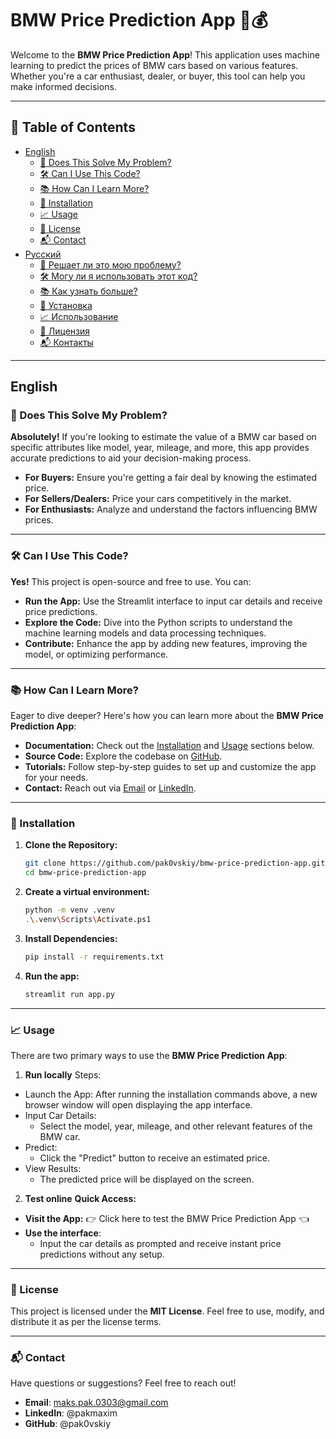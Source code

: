 # BMW Price Prediction App 🚗💰

Welcome to the **BMW Price Prediction App**! This application uses machine learning to predict the prices of BMW cars based on various features. Whether you're a car enthusiast, dealer, or buyer, this tool can help you make informed decisions.

---

## 📌 Table of Contents

- [English](#english)
  - [📌 Does This Solve My Problem?](#does-this-solve-my-problem)
  - [🛠️ Can I Use This Code?](#can-i-use-this-code)
  - [📚 How Can I Learn More?](#how-can-i-learn-more)
  - [🚀 Installation](#installation)
  - [📈 Usage](#usage)
  - [📝 License](#license)
  - [📬 Contact](#contact)
- [Русский](#русский)
  - [📌 Решает ли это мою проблему?](#решает-ли-это-мою-проблему)
  - [🛠️ Могу ли я использовать этот код?](#могу-ли-я-использовать-этот-код)
  - [📚 Как узнать больше?](#как-узнать-больше)
  - [🚀 Установка](#установка)
  - [📈 Использование](#использование)
  - [📝 Лицензия](#лицензия)
  - [📬 Контакты](#контакты)

---

## English

### <a name="does-this-solve-my-problem"></a>📌 Does This Solve My Problem?

**Absolutely!** If you're looking to estimate the value of a BMW car based on specific attributes like model, year, mileage, and more, this app provides accurate predictions to aid your decision-making process.

- **For Buyers:** Ensure you're getting a fair deal by knowing the estimated price.
- **For Sellers/Dealers:** Price your cars competitively in the market.
- **For Enthusiasts:** Analyze and understand the factors influencing BMW prices.

---

### <a name="can-i-use-this-code"></a>🛠️ Can I Use This Code?

**Yes!** This project is open-source and free to use. You can:

- **Run the App:** Use the Streamlit interface to input car details and receive price predictions.
- **Explore the Code:** Dive into the Python scripts to understand the machine learning models and data processing techniques.
- **Contribute:** Enhance the app by adding new features, improving the model, or optimizing performance.

---

### <a name="how-can-i-learn-more"></a>📚 How Can I Learn More?

Eager to dive deeper? Here's how you can learn more about the **BMW Price Prediction App**:

- **Documentation:** Check out the [Installation](#installation) and [Usage](#usage) sections below.
- **Source Code:** Explore the codebase on [GitHub](https://github.com/yourusername/bmw-price-prediction-app).
- **Tutorials:** Follow step-by-step guides to set up and customize the app for your needs.
- **Contact:** Reach out via [Email](mailto:maks.pak.0303@gmail.com) or [LinkedIn](https://www.linkedin.com/in/pakmaxim/).

---

### <a name="installation"></a>🚀 Installation

1. **Clone the Repository:**
   ```bash
   git clone https://github.com/pak0vskiy/bmw-price-prediction-app.git
   cd bmw-price-prediction-app
2. **Create a virtual environment:**
    ```bash
    python -m venv .venv
    .\.venv\Scripts\Activate.ps1
3. **Install Dependencies:**
    ```bash
    pip install -r requirements.txt
4. **Run the app:**
    ```bash
    streamlit run app.py

---

### <a name="usage"></a>📈 Usage

There are two primary ways to use the **BMW Price Prediction App**:
1. **Run locally**
Steps:

- Launch the App: After running the installation commands above, a new browser window will open displaying the app interface.
- Input Car Details:
    * Select the model, year, mileage, and other relevant features of the BMW car.
- Predict:
    * Click the "Predict" button to receive an estimated price.
- View Results:
    * The predicted price will be displayed on the screen.
2. **Test online**
**Quick Access:**
- **Visit the App:** 👉 Click here to test the BMW Price Prediction App 👈
- **Use the interface**:
    * Input the car details as prompted and receive instant price predictions without any setup.

---

### <a name="license"></a>📝 License
This project is licensed under the **MIT License**. Feel free to use, modify, and distribute it as per the license terms.

---

### <a name="contact"></a>📬 Contact
Have questions or suggestions? Feel free to reach out!

- **Email**: maks.pak.0303@gmail.com
- **LinkedIn**: @pakmaxim
- **GitHub**: @pak0vskiy
